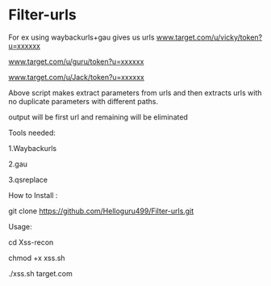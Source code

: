 # Filter-urls

For ex using waybackurls+gau gives us urls www.target.com/u/vicky/token?u=xxxxxx

www.target.com/u/guru/token?u=xxxxxx

www.target.com/u/Jack/token?u=xxxxxx

Above script makes extract parameters from urls and then extracts urls with no duplicate parameters with different paths.

output will be first url and remaining will be eliminated

Tools needed:

1.Waybackurls

2.gau

3.qsreplace

How to Install :

git clone https://github.com/Helloguru499/Filter-urls.git

Usage:

cd Xss-recon

chmod +x xss.sh

./xss.sh target.com
